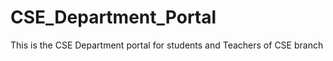 # CSE_Department_Portal
This is the CSE Department portal for students and Teachers of CSE branch 

